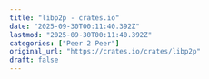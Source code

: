 ```yaml
---
title: "libp2p - crates.io"
date: "2025-09-30T00:11:40.392Z"
lastmod: "2025-09-30T00:11:40.392Z"
categories: ["Peer 2 Peer"]
original_url: "https://crates.io/crates/libp2p"
draft: false
---
```

